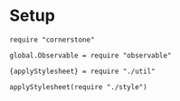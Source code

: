 Setup
=====

    require "cornerstone"

    global.Observable = require "observable"

    {applyStylesheet} = require "./util"

    applyStylesheet(require "./style")
